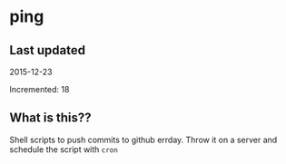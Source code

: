 # ping

## Last updated
2015-12-23

Incremented: 18

## What is this?? 
Shell scripts to push commits to github errday. Throw it on a server and schedule the script with `cron`
